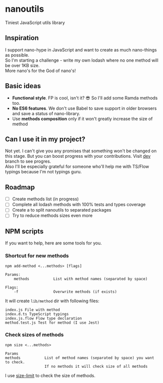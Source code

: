# nanoutils

Tiniest JavaScript utils library

## Inspiration

I support nano-hype in JavaScript and want to create as much nano-things as possible.  
So I'm starting a challenge - write my own lodash where no one method will be over 1KB size.  
More nano's for the God of nano's!

## Basic ideas

* **Functional style**. FP is cool, isn't it? :sunglasses: So I'll add some Ramda methods too.
* **No ES6 features**. We don't use Babel to save support in older browsers and save a status of nano-library.
* Use **methods composition** only if it won't greatly increase the size of method

## Can I use it in my project?

Not yet. I can't give you any promises that something won't be changed on this stage.
But you can boost progress with your contributions. Visit [dev](https://github.com/Kelin2025/nanoutils/tree/dev) branch to see progres.  
Also I'll be especially grateful for someone who'll help me with TS/Flow typings because I'm not typings guru.

## Roadmap

* [ ] Create methods list (in progress)
* [ ] Complete all lodash methods with 100% tests and types coverage
* [ ] Create a to split nanoutils to separated packages
* [ ] Try to reduce methods sizes even more

## NPM scripts

If you want to help, here are some tools for you.

### Shortcut for new methods

```
npm add-method <...methods> [flags]

Params:
    methods           List with method names (separated by space)

Flags:
    -f                Overwrite methods (if exists)
```

It will create `lib/method` dir with following files:

```
index.js File with method
index.d.ts TypeScript typings
index.js.flow Flow type declaration
method.test.js Test for method (I use Jest)
```

### Check sizes of methods

```
npm size <...methods>

Params
methods           List of method names (separated by space) you want to check.
                  If no methods it will check size of all methods
```

I use [size-limit](https://github.com/ai/size-limit) to check the size of methods.
